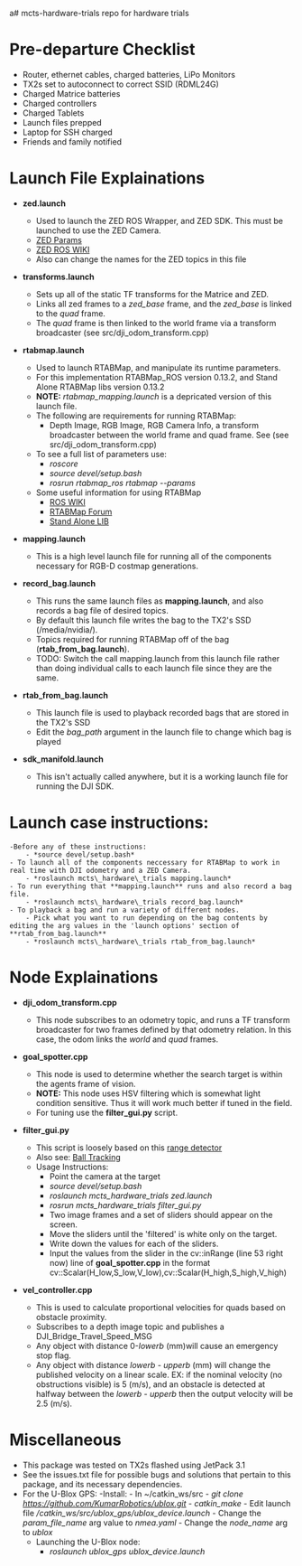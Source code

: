 a# mcts-hardware-trials
repo for hardware trials

# Pre-departure Checklist
* Router, ethernet cables, charged batteries, LiPo Monitors
* TX2s set to autoconnect to correct SSID (RDML24G)
* Charged Matrice batteries
* Charged controllers
* Charged Tablets
* Launch files prepped
* Laptop for SSH charged
* Friends and family notified

# Launch File Explainations 
* **zed.launch**
	- Used to launch the ZED ROS Wrapper, and ZED SDK. This must be launched to use the ZED Camera.
	- [ZED Params](https://www.stereolabs.com/documentation/guides/using-zed-with-ros/ZED_node.html "ZED PARAMS")
	- [ZED ROS WIKI](http://wiki.ros.org/zed-ros-wrapper "ZED ROS WIKI")
	- Also can change the names for the ZED topics in this file

* **transforms.launch**
	- Sets up all of the static TF transforms for the Matrice and ZED.
	- Links all zed frames to a _zed\_base_ frame, and the _zed\_base_ is linked to the _quad_ frame.
	- The _quad_ frame is then linked to the world frame via a transform broadcaster (see src/dji\_odom\_transform.cpp) 

* **rtabmap.launch**
	- Used to launch RTABMap, and manipulate its runtime parameters.
	- For this implementation RTABMap_ROS version 0.13.2, and Stand Alone RTABMap libs version 0.13.2 
	- **NOTE:** _rtabmap\_mapping.launch_ is a depricated version of this launch file.
	- The following are requirements for running RTABMap:
		- Depth Image, RGB Image, RGB Camera Info, a transform broadcaster between the world frame and quad frame. See (see src/dji\_odom\_transform.cpp)
	- To see a full list of parameters use:
		- *roscore*
		- *source devel/setup.bash*
		- *rosrun rtabmap_ros rtabmap --params*
	- Some useful information for using RTABMap
		- [ROS WIKI](http://wiki.ros.org/rtabmap_ros "RTABMap_ROS WIKI")
		- [RTABMap Forum](http://official-rtab-map-forum.67519.x6.nabble.com/ "Forum")
		- [Stand Alone LIB](https://github.com/introlab/rtabmap "Stand Alone Library")

* **mapping.launch**
	- This is a high level launch file for running all of the components necessary for RGB-D costmap generations. 

* **record_bag.launch**
	- This runs the same launch files as **mapping.launch**, and also records a bag file of desired topics.
	- By default this launch file writes the bag to the TX2's SSD (/media/nvidia/).
	- Topics required for running RTABMap off of the bag (**rtab_from_bag.launch**).
	- TODO: Switch the call mapping.launch from this launch file rather than doing individual calls to each launch file since they are the same.

* **rtab_from_bag.launch**
	- This launch file is used to playback recorded bags that are stored in the TX2's SSD
	- Edit the _bag\_path_ argument in the launch file to change which bag is played

* **sdk_manifold.launch**
	- This isn't actually called anywhere, but it is a working launch file for running the DJI SDK. 

# Launch case instructions:
	-Before any of these instructions:
		- *source devel/setup.bash*
	- To launch all of the components neccessary for RTABMap to work in real time with DJI odometry and a ZED Camera.
		- *roslaunch mcts\_hardware\_trials mapping.launch*
	- To run everything that **mapping.launch** runs and also record a bag file.
		- *roslaunch mcts\_hardware\_trials record_bag.launch*
	- To playback a bag and run a variety of different nodes.
		- Pick what you want to run depending on the bag contents by editing the arg values in the 'launch options' section of **rtab_from_bag.launch**
		- *roslaunch mcts\_hardware\_trials rtab_from_bag.launch*


# Node Explainations
* **dji_odom_transform.cpp**
	- This node subscribes to an odometry topic, and runs a TF transform broadcaster for two frames defined by that odometry relation. In this case, the odom links the _world_ and _quad_ frames.

* **goal_spotter.cpp**
	- This node is used to determine whether the search target is within the agents frame of vision.
	- **NOTE:** This node uses HSV filtering which is somewhat light condition sensitive. Thus it will work much better if tuned in the field.
	- For tuning use the **filter_gui.py** script.

* **filter_gui.py**
	- This script is loosely based on this [range detector](https://github.com/jrosebr1/imutils/blob/master/bin/range-detector "range detector")
	- Also see: [Ball Tracking](http://www.pyimagesearch.com/2015/09/14/ball-tracking-with-opencv/ "ball tracking")
	- Usage Instructions:
		- Point the camera at the target
		- *source devel/setup.bash*
		- *roslaunch mcts\_hardware\_trials zed.launch*
		- *rosrun mcts\_hardware\_trials filter_gui.py*
		- Two image frames and a set of sliders should appear on the screen.
		- Move the sliders until the 'filtered' is white only on the target.
		- Write down the values for each of the sliders.
		- Input the values from the slider in the cv::inRange (line 53 right now) line of **goal_spotter.cpp** in the format cv::Scalar(H\_low,S\_low,V\_low),cv::Scalar(H\_high,S\_high,V\_high)

* **vel_controller.cpp**
	- This is used to calculate proportional velocities for quads based on obstacle proximity.
	- Subscribes to a depth image topic and publishes a DJI\_Bridge\_Travel\_Speed\_MSG
	- Any object with distance 0-_lowerb_ (mm)will cause an emergency stop flag.
	- Any object with distance _lowerb_ - _upperb_ (mm) will change the published velocity on a linear scale. EX: if the nominal velocity (no obstructions visible) is 5 (m/s), and an obstacle is detected at halfway between the _lowerb_ - _upperb_ then the output velocity will be 2.5 (m/s).

# Miscellaneous
* This package was tested on TX2s flashed using JetPack 3.1
* See the issues.txt file for possible bugs and solutions that pertain to this package, and its necessary dependencies.
* For the U-Blox GPS:
-Install: 
		- In ~/catkin_ws/src
		- *git clone https://github.com/KumarRobotics/ublox.git*
		- *catkin_make*
		- Edit launch file */catkin_ws/src/ublox_gps/ublox_device.launch* 
		- Change the *param_file_name* arg value to *nmea.yaml*
		- Change the *node_name* arg to *ublox*
	- Launching the U-Blox node:
		- *roslaunch ublox_gps ublox_device.launch*

















